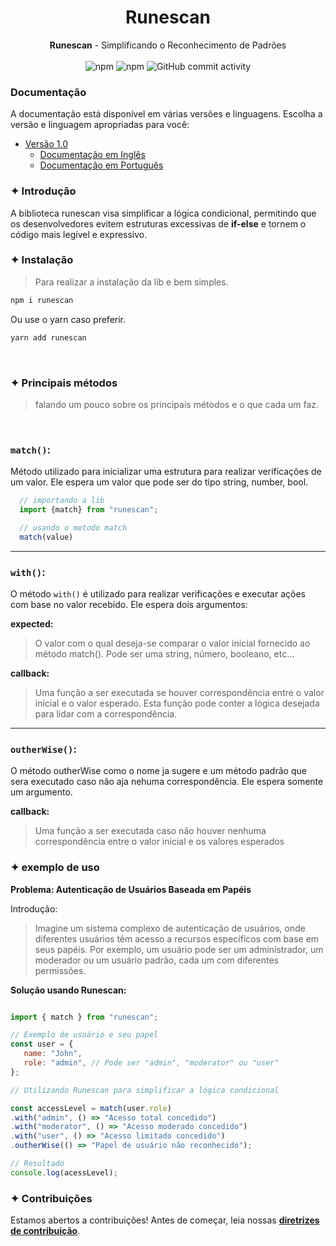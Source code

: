 <div align="center">
   <h1>Runescan</h1>
   <strong>Runescan</strong> - Simplificando o Reconhecimento de Padrões
</div>
<br>
<div align="center">

<img alt="npm" src="https://img.shields.io/npm/v/runescan?style=for-the-badge">
<img alt="npm" src="https://img.shields.io/npm/dm/runescan?style=for-the-badge">

<img alt="GitHub commit activity" src="https://img.shields.io/github/commit-activity/m/Leosousa-dev/runes?style=for-the-badge&color=%239142D8">

</div>

### Documentação

A documentação está disponível em várias versões e linguagens. Escolha a versão e linguagem apropriadas para você:

- [Versão 1.0](docs/v1.0/README.md)
  - [Documentação em Inglês](../../README.md)
  - [Documentação em Português](./REDME_pt_br.md)

### ✦ Introdução
A biblioteca runescan visa simplificar a lógica condicional, permitindo que os desenvolvedores evitem estruturas excessivas de **if-else** e tornem o código mais legível e expressivo.

### ✦ Instalação

> Para realizar a instalação da lib e bem simples.
>

```bash
npm i runescan
```
Ou use o yarn caso preferir.

```bash
yarn add runescan
```
<br>


### ✦ Principais métodos
> falando um pouco sobre os principais métodos e o que cada um faz.

<br>

### `match()`:

Método utilizado para inicializar uma estrutura para realizar verificações de um valor. Ele espera um valor que pode ser do tipo string, number, bool.   

```javascript
  // importando a lib
  import {match} from "runescan";

  // usando o metodo match
  match(value)

```
---
### `with()`:

O método `with()` é utilizado para realizar verificações e executar ações com base no valor recebido. Ele espera dois argumentos:

**expected:**
>O valor com o qual deseja-se comparar o valor inicial fornecido ao método match(). Pode ser uma string, número, booleano, etc…

**callback:** 
> Uma função a ser executada se houver correspondência entre o valor inicial e o valor esperado. Esta função pode conter a lógica desejada para lidar com a correspondência.
---
### **`outherWise()`**:
O método outherWise como o nome ja sugere e um método padrão que sera executado caso não aja nehuma correspondência. Ele espera somente um argumento.

**callback:**

> Uma função a ser executada caso não houver nenhuma correspondência entre o valor inicial e os valores esperados
>

### ✦ exemplo de uso

**Problema: Autenticação de Usuários Baseada em Papéis**

Introdução:

>Imagine um sistema complexo de autenticação de usuários, onde diferentes usuários têm acesso a recursos específicos com base em seus papéis. Por exemplo, um usuário pode ser um administrador, um moderador ou um usuário padrão, cada um com diferentes permissões.

**Solução usando Runescan:**

```javascript

import { match } from "runescan";

// Exemplo de usuário e seu papel
const user = {  
   name: "John",  
   role: "admin", // Pode ser "admin", "moderator" ou "user"
};

// Utilizando Runescan para simplificar a lógica condicional

const accessLevel = match(user.role)
.with("admin", () => "Acesso total concedido")  
.with("moderator", () => "Acesso moderado concedido")  
.with("user", () => "Acesso limitado concedido")  
.outherWise(() => "Papel de usuário não reconhecido");

// Resultado
console.log(acessLevel);

```


### ✦ Contribuições
Estamos abertos a contribuições! Antes de começar, leia nossas [**diretrizes de contribuição**](../../CONTRIBUTING.md).